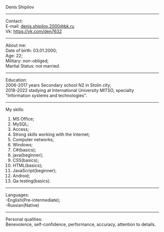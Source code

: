Denis Shipilov  
________________________________________________________________________________________________________________  
   
Contact:  
E-mail: denis.shipilov.2000@bk.ru  
Vk: https://vk.com/den7632  
________________________________________________________________________________________________________________  
   
About me:  
Date of birth: 03.01.2000;  
Age: 22;  
Military: non-obliged;  
Marital Status: not married.
    
________________________________________________________________________________________________________________  
    
Education:  
2006-2017 years Secondary school N2 in Stolin city;  
2018-2022 stadying at International University MITSO, specialty "Information systems and technologies".  
    
________________________________________________________________________________________________________________  
   
My skills:  
1. MS Office;  
2. MySQL;  
3. Access;  
4. Strong skills working with the Internet;  
5. Computer networks;  
6. Windows;  
7. C#(basics);  
8. java(beginner);  
9. CSS(basics);  
10. HTML(basics);  
11. JavaScript(beginner);  
12. Android;  
13. Qa testing(basics).  
________________________________________________________________________________________________________________  
    
Languages:  
-English(Pre-intermediate);  
-Russian(Native)  
    
________________________________________________________________________________________________________________  
   
Personal qualities:  
Benevolence, self-confidence, performance, accuracy, attention to details.  
